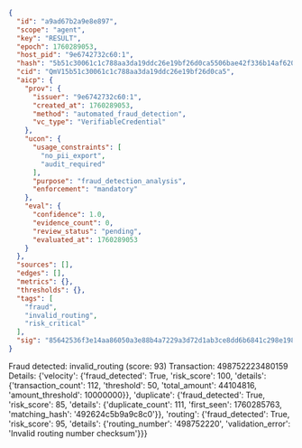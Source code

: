 ```json
{
  "id": "a9ad67b2a9e8e897",
  "scope": "agent",
  "key": "RESULT",
  "epoch": 1760289053,
  "host_pid": "9e6742732c60:1",
  "hash": "5b51c30061c1c788aa3da19ddc26e19bf26d0ca5506bae42f336b14af620d82d",
  "cid": "QmV15b51c30061c1c788aa3da19ddc26e19bf26d0ca5",
  "aicp": {
    "prov": {
      "issuer": "9e6742732c60:1",
      "created_at": 1760289053,
      "method": "automated_fraud_detection",
      "vc_type": "VerifiableCredential"
    },
    "ucon": {
      "usage_constraints": [
        "no_pii_export",
        "audit_required"
      ],
      "purpose": "fraud_detection_analysis",
      "enforcement": "mandatory"
    },
    "eval": {
      "confidence": 1.0,
      "evidence_count": 0,
      "review_status": "pending",
      "evaluated_at": 1760289053
    }
  },
  "sources": [],
  "edges": [],
  "metrics": {},
  "thresholds": {},
  "tags": [
    "fraud",
    "invalid_routing",
    "risk_critical"
  ],
  "sig": "85642536f3e14aa86050a3e88b4a7229a3d72d1ab3ce8dd6b6841c298e198553"
}
```

Fraud detected: invalid_routing (score: 93)
Transaction: 498752223480159
Details: {'velocity': {'fraud_detected': True, 'risk_score': 100, 'details': {'transaction_count': 112, 'threshold': 50, 'total_amount': 44104816, 'amount_threshold': 10000000}}, 'duplicate': {'fraud_detected': True, 'risk_score': 85, 'details': {'duplicate_count': 111, 'first_seen': 1760285763, 'matching_hash': '492624c5b9a9c8c0'}}, 'routing': {'fraud_detected': True, 'risk_score': 95, 'details': {'routing_number': '498752220', 'validation_error': 'Invalid routing number checksum'}}}